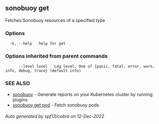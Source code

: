 ## sonobuoy get

Fetches Sonobuoy resources of a specified type

### Options

```
  -h, --help   help for get
```

### Options inherited from parent commands

```
      --level level   Log level. One of {panic, fatal, error, warn, info, debug, trace} (default info)
```

### SEE ALSO

* [sonobuoy](sonobuoy.md)	 - Generate reports on your Kubernetes cluster by running plugins
* [sonobuoy get pod](sonobuoy_get_pod.md)	 - Fetch sonobuoy pods

###### Auto generated by spf13/cobra on 12-Dec-2022
